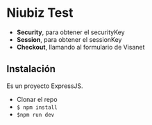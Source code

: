 # Niubiz Test

- **Security**, para obtener el securityKey
- **Session**, para obtener el sessionKey
- **Checkout**, llamando al formulario de Visanet

## Instalación

Es un proyecto ExpressJS.

- Clonar el repo
- `$ npm install`
- `$npm run dev`
